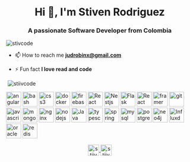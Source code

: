 
<h1 align="center">Hi 👋, I'm Stiven Rodriguez</h1>
<h3 align="center">A passionate Software Developer from Colombia</h3>

<p align="left"> <img src="https://komarev.com/ghpvc/?username=merq-rodriguez" alt="stivcode" /> </p>

- 📫 How to reach me **judrobinx@gmail.com**

- ⚡ Fun fact **I love read and code**

<!--  ### Blogs posts -->
<!-- BLOG-POST-LIST:START -->
<!-- BLOG-POST-LIST:END -->




<p>&nbsp;<img align="center" src="https://github-readme-stats.vercel.app/api?username=merq-rodriguez&show_icons=true" alt="stiivcode" /></p>


<p align="left">
   <img src="https://devicons.github.io/devicon/devicon.git/icons/angularjs/angularjs-original.svg" alt="angularjs" width="40" height="40"/> 
   <img src="https://www.vectorlogo.zone/logos/gnu_bash/gnu_bash-icon.svg" alt="bash" width="40" height="40"/>  
   <img src="https://upload.wikimedia.org/wikipedia/commons/thumb/c/c3/Python-logo-notext.svg/1200px-Python-logo-notext.svg.png" alt="css3" width="40" height="40"/> 
   <img src="https://devicons.github.io/devicon/devicon.git/icons/docker/docker-original-wordmark.svg" alt="docker" width="40" height="40"/> 
   <img src="https://www.vectorlogo.zone/logos/firebase/firebase-icon.svg" alt="firebase" width="40" height="40"/> 
   <img src="https://upload.wikimedia.org/wikipedia/commons/thumb/4/47/React.svg/1200px-React.svg.png" alt="React" width="40" height="40"/>  
   <img src="https://seeklogo.com/images/N/nestjs-logo-09342F76C0-seeklogo.com.png" alt="Nestjs" width="40" height="40"/> 
   <img        src="https://png2.cleanpng.com/sh/db91a152994630034537b35ea2146e4a/L0KzQYm3WMA6N6d6gpH0aYP2gLBuTfZtaaRwRdRELXX7cb73jPUuf5ZnRdh7YX3oh7F5i71xgaVth9C2YnB3hL3sTgNmapJ4jNtqbj3og8XsjwN0d6N0RadrNnOzcbK6VBY6Pmg3RqcEMEC2QYK3UcU0O2k1T6QBN0W1Qoe1kP5o/kisspng-flask-by-example-web-framework-python-bottle-sebastian-estenssoro-5b6c0aa37f9672.5900311015338072675226.png" alt="Flask python" width="40" height="40"/> 
   <img src="https://raw.githubusercontent.com/kristerkari/react-native-svg-transformer/HEAD/images/react-native-logo.png" alt="React Native" width="40" height="40"/> 
  
   <img src="https://upload.wikimedia.org/wikipedia/commons/thumb/5/5c/AWS_Simple_Icons_AWS_Cloud.svg/1024px-AWS_Simple_Icons_AWS_Cloud.svg.png" alt="framer" width="40" height="40"/> 
   <img src="https://www.vectorlogo.zone/logos/git-scm/git-scm-icon.svg" alt="git" width="40" height="40"/> 
   
   <img src="https://devicons.github.io/devicon/devicon.git/icons/javascript/javascript-original.svg" alt="javascript" width="40" height="40"/> 
   <img src="https://devicons.github.io/devicon/devicon.git/icons/mongodb/mongodb-original-wordmark.svg" alt="mongodb" width="40" height="40"/> 
   <img src="https://devicons.github.io/devicon/devicon.git/icons/nginx/nginx-original.svg" alt="nginx" width="40" height="40"/> 
   <img src="https://devicons.github.io/devicon/devicon.git/icons/nodejs/nodejs-original-wordmark.svg" alt="nodejs" width="40" height="40"/>  
   <img src="https://cdn.worldvectorlogo.com/logos/java.svg" alt="Java" width="40" height="40"/> 
   <img src="https://devicons.github.io/devicon/devicon.git/icons/typescript/typescript-original.svg" alt="typescript" width="40" height="40"/> 
   <img src="https://w7.pngwing.com/pngs/713/936/png-transparent-spring-framework-representational-state-transfer-java-api-for-restful-web-services-microservices-others-text-trademark-logo-thumbnail.png" alt="spring boot" width="40" height="40"/>
   <img src="https://pbs.twimg.com/profile_images/1255113654049128448/J5Yt92WW.png" alt="mysql" width="40" height="40"/> 
   <img src="https://upload.wikimedia.org/wikipedia/commons/2/29/Postgresql_elephant.svg" alt="postgresql" width="40" height="40"/> 
   <img src="https://secure.meetupstatic.com/photos/member/2/8/3/3/member_244690291.jpeg" alt="neo4j" width="40" height="40"/> 
   <img src="https://influxdata.github.io/branding/img/downloads/influxdata-logo--symbol--pool.svg" alt="Influxdb" width="40" height="40"/> 
   
   <img src="https://www.siliconweek.com/wp-content/uploads/2016/11/oracle-logo.jpg" alt="oracle" width="40" height="40"/> 
   <img src="http://3.bp.blogspot.com/-Ix85v0VprM8/Uv5MYLeNESI/AAAAAAAAJMo/6byKJmT4tx0/s1600/redis318x260_1.png" alt="redis" width="40" height="40"/> 
   
   
</p>

<p align="center"> 
   <a href="https://twitter.com/stiivcode" target="blank">
    <img align="center" src="https://cdn.jsdelivr.net/npm/simple-icons@3.0.1/icons/twitter.svg" alt="stiivcode" height="30" width="30" />
   </a>
  
   <a href="https://www.linkedin.com/in/stiven-rodriguez-a54b27176/" target="blank">
      <img align="center" src="https://cdn.jsdelivr.net/npm/simple-icons@3.0.1/icons/linkedin.svg" alt="stiivcode" height="30" width="30" />
   </a>
</p>

